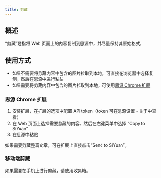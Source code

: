 ```yaml
---
title: 剪藏
---
```

## 概述

“剪藏”是指将 Web 页面上的内容复制到思源中，并尽量保持其原始格式。

## 使用方式

* 如果不需要将剪藏内容中包含的图片拉取到本地，可直接在浏览器中选择复制，然后在思源中进行粘贴
* 如果需要将剪藏内容中包含的图片拉取到本地，可使用[思源 Chrome 扩展](https://ld246.com/article/1629423901669)

### 思源 Chrome 扩展

1. 安装扩展，在扩展的选项中配置 API token（token 可在思源设置 - 关于中查看）
2. 在 Web 页面上选择需要剪藏的内容，然后在右键菜单中选择 “Copy to SiYuan”
3. 在思源中粘贴

如果需要剪藏整篇文章，可在扩展上直接点击“Send to SiYuan”。

### 移动端剪藏

如果需要在手机上进行剪藏，请使用收集箱。
